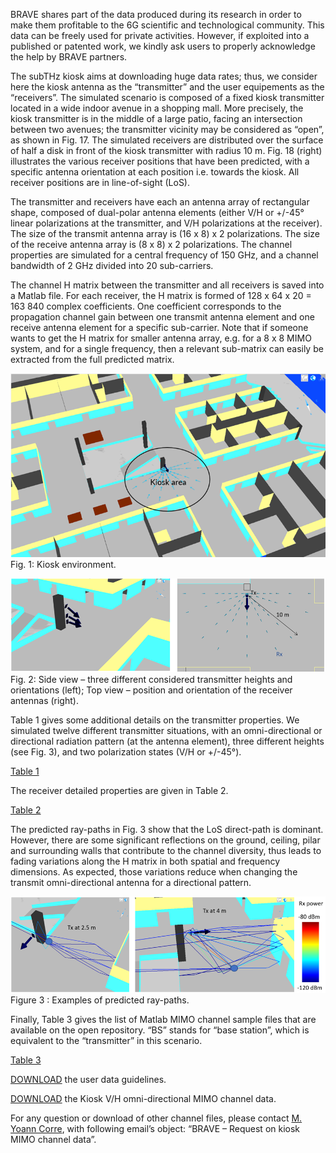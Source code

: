 BRAVE shares part of the data produced during its research in order to make them profitable to the 6G scientific and technological community. This data can be freely used for private activities. However, if exploited into a published or patented work, we kindly ask users to properly acknowledge the help by BRAVE partners.

The subTHz kiosk aims at downloading huge data rates; thus, we consider here the kiosk antenna as the “transmitter” and the user equipements as the “receivers”. The simulated scenario is composed of a fixed kiosk transmitter located in a wide indoor avenue in a shopping mall. More precisely, the kiosk transmitter is in the middle of a large patio, facing an intersection between two avenues; the transmitter vicinity may be considered as “open”, as shown in Fig. 17. The simulated receivers are distributed over the surface of half a disk in front of the kiosk transmitter with radius 10 m. Fig. 18 (right) illustrates the various receiver positions that have been predicted, with a specific antenna orientation at each position i.e. towards the kiosk. All receiver positions are in line-of-sight (LoS).

The transmitter and receivers have each an antenna array of rectangular shape, composed of dual-polar antenna elements (either V/H or +/-45° linear polarizations at the transmitter, and V/H polarizations at the receiver). The size of the transmit antenna array is (16 x 8) x 2 polarizations. The size of the receive antenna array is (8 x 8) x 2 polarizations.
The channel properties are simulated for a central frequency of 150 GHz, and a channel bandwidth of 2 GHz divided into 20 sub-carriers.

The channel H matrix between the transmitter and all receivers is saved into a Matlab file. For each receiver, the H matrix is formed of 128 x 64 x 20 = 163 840 complex coefficients. One coefficient corresponds to the propagation channel gain between one transmit antenna element and one receive antenna element for a specific sub-carrier.
Note that if someone wants to get the H matrix for smaller antenna array, e.g. for a 8 x 8 MIMO system, and for a single frequency, then a relevant sub-matrix can easily be extracted from the full predicted matrix.

![Figure 1: Kiosk environment](https://github.com/jbdore/BRAVE/blob/fc62e4759bb38f52521c7a3678bdaa6baccbaba3/illustrations/Kiosk_fig1.png)
Fig. 1: Kiosk environment.

![Figure 2: Side view](https://github.com/jbdore/BRAVE/blob/fc62e4759bb38f52521c7a3678bdaa6baccbaba3/illustrations/Kiosk_fig2.png)
Fig. 2: Side view – three different considered transmitter heights and orientations (left); Top view – position and orientation of the receiver antennas (right).

Table 1 gives some additional details on the transmitter properties. We simulated twelve different transmitter situations, with an omni-directional or directional radiation pattern (at the antenna element), three different heights (see Fig. 3), and two polarization states (V/H or +/-45°).

[Table 1](https://github.com/jbdore/BRAVE/blob/fc62e4759bb38f52521c7a3678bdaa6baccbaba3/illustrations/Kiosk_table1.png)

The receiver detailed properties are given in Table 2.

[Table 2](https://github.com/jbdore/BRAVE/blob/fc62e4759bb38f52521c7a3678bdaa6baccbaba3/illustrations/Kiosk_table2.png)

The predicted ray-paths in Fig. 3 show that the LoS direct-path is dominant. However, there are some significant reflections on the ground, ceiling, pilar and surrounding walls that contribute to the channel diversity, thus leads to fading variations along the H matrix in both spatial and frequency dimensions. As expected, those variations reduce when changing the transmit omni-directional antenna for a directional pattern.

![Figure 3: Examples of predicted ray-paths](https://github.com/jbdore/BRAVE/blob/fc62e4759bb38f52521c7a3678bdaa6baccbaba3/illustrations/Kiosk_fig3.png)
Figure 3 : Examples of predicted ray-paths.

Finally, Table 3 gives the list of Matlab MIMO channel sample files that are available on the open repository. “BS” stands for “base station”, which is equivalent to the “transmitter” in this scenario.

[Table 3](https://github.com/jbdore/BRAVE/blob/fc62e4759bb38f52521c7a3678bdaa6baccbaba3/illustrations/Kiosk_table3.png)

[DOWNLOAD](https://github.com/jbdore/BRAVE/blob/663fb5e988a5408f1d2ce96994a28cd093af52da/dataset/kiosk-channel-data/BRAVE%20-%20Description%20of%20the%20kiosk%20scenario%20-%20v1-3.pdf) the user data guidelines.

[DOWNLOAD](https://github.com/jbdore/BRAVE/tree/663fb5e988a5408f1d2ce96994a28cd093af52da/dataset/kiosk-channel-data) the Kiosk V/H omni-directional MIMO channel data.

For any question or download of other channel files, please contact [M. Yoann Corre](mailto:ycorre@siradel.com), with following email’s object: “BRAVE – Request on kiosk MIMO channel data”.
